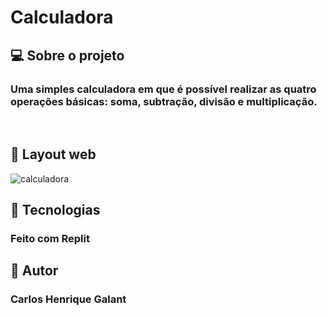 # Calculadora

## 💻 Sobre o projeto

### Uma simples calculadora em que é possível realizar as quatro operações básicas: soma, subtração, divisão e multiplicação.

<br>

## 🎨 Layout web

![calculadora](https://user-images.githubusercontent.com/123756073/220763666-7c5d9531-4288-4fa2-8690-92dab02b9d82.png)

## 🚀 Tecnologias
### Feito com Replit

## 🦸 Autor
### Carlos Henrique Galant
